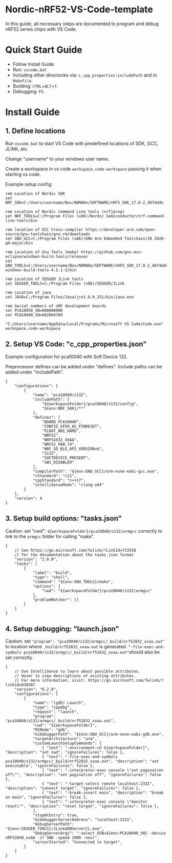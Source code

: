 # Nordic-nRF52-VS-Code-template

In this guide, all necessary steps are documented to program and debug nRF52 series chips with VS Code.


# Quick Start Guide
- Follow Install Guide
- Run: ```vscode.bat```
- Including other directories via: ```c_cpp_properties:includePath``` and in ```Makefile```.
- Building: ```CTRL```+```ALT```+```T```.
- Debugging: ```F5```.

# Install Guide

## 1. Define locations

Run ```vscode.bat``` to start VS Code with predefined locations of SDK, GCC, JLINK, etc.

Change "username" to your windows user name.

Create a workspace in vs code ```workspace.code-workspace``` passing it when starting vs code.

Example setup config:

```
rem Location of Nordic SDK
set NRF_SDK=C:/Users/username/Box/NOMADe/SOFTWARE/nRF5_SDK_17.0.2_d674dde

rem Location of Nordic Command Line tools (nrfjprog) 
set NRF_TOOLS=C:/Program Files (x86)/Nordic Semiconductor/nrf-command-line-tools/bin

rem location of GCC Cross-compiler https://developer.arm.com/open-source/gnu-toolchain/gnu-rm/downloads
set GNU_GCC=C:/Program Files (x86)/GNU Arm Embedded Toolchain/10 2020-q4-major/bin

rem Location of Gnu Tools (make) https://github.com/gnu-mcu-eclipse/windows-build-tools/releases
set GNU_TOOLS=C:/Users/username/Box/NOMADe/SOFTWARE/nRF5_SDK_17.0.2_d674dde/xpack-windows-build-tools-4.2.1-2/bin

rem Location of SEGGER JLink tools
set SEGGER_TOOLS=C:/Program Files (x86)/SEGGER/JLink

rem Location of java
set JAVA=C:/Program Files/Java/jre1.8.0_251/bin/java.exe

rem Serial numbers of nRF development boards
set PCA10056_SN=000000000
set PCA10040_SN=682864789

"C:/Users/username/AppData/Local/Programs/Microsoft VS Code/Code.exe" workspace.code-workspace
```


## 2. Setup VS Code: "c_cpp_properties.json"

Example configuration for pca10040 with Soft Device 132.

Preprocessor defines can be added under "defines".
Include paths can be added under "includePath".


```
{
    "configurations": [
        {
            "name": "pca10040/s132",
            "includePath": [
                "${workspaceFolder}/pca10040/s132/config",
                "${env:NRF_SDK}/**"
            ],
            "defines": [
                "BOARD_PCA10040",
                "CONFIG_GPIO_AS_PINRESET",
                "FLOAT_ABI_HARD",
                "NRF52",
                "NRF52832_XXAA",
                "NRF52_PAN_74",
                "NRF_SD_BLE_API_VERSION=6",
                "S132",
                "SOFTDEVICE_PRESENT",
                "SWI_DISABLE0"
            ],
            "compilerPath": "${env:GNU_GCC}/arm-none-eabi-gcc.exe",
            "cStandard": "c11",
            "cppStandard": "c++17",
            "intelliSenseMode": "clang-x64"
        }
    ],
    "version": 4
}
```

## 3. Setup build options: "tasks.json"

Caution: set "cwd": ```${workspaceFolder}/pca10040/s132/armgcc``` correctly to link to the ```armgcc``` folder for calling "make".
```
{
    // See https://go.microsoft.com/fwlink/?LinkId=733558
    // for the documentation about the tasks.json format
    "version": "2.0.0",
    "tasks": [
        {
            "label": "build",
            "type": "shell",
            "command": "${env:GNU_TOOLS}/make",
            "options": {
                "cwd": "${workspaceFolder}/pca10040/s132/armgcc"
            },
            "problemMatcher": []
        }
    ]
}
```

## 4. Setup debugging: "launch.json"


Caution: set ```"program": "pca10040/s132/armgcc/_build/nrf52832_xxaa.out"``` to location where ```_build/nrf52832_xxaa.out``` is generated.
```"-file-exec-and-symbols pca10040/s132/armgcc/_build/nrf52832_xxaa.out"```should also be set correctly.


```
{
    // Use IntelliSense to learn about possible attributes.
    // Hover to view descriptions of existing attributes.
    // For more information, visit: https://go.microsoft.com/fwlink/?linkid=830387
    "version": "0.2.0",
    "configurations": [
        {
            "name": "(gdb) Launch",
            "type": "cppdbg",
            "request": "launch",
            "program": "pca10040/s132/armgcc/_build/nrf52832_xxaa.out",
            "cwd": "${workspaceFolder}",
            "MIMode": "gdb",
            "miDebuggerPath": "${env:GNU_GCC}/arm-none-eabi-gdb.exe",
            "targetArchitecture": "arm",
            "customLaunchSetupCommands": [
                { "text": "-environment-cd ${workspaceFolder}", "description": "set cwd", "ignoreFailures": false },
                { "text": "-file-exec-and-symbols pca10040/s132/armgcc/_build/nrf52832_xxaa.out", "description": "set executable", "ignoreFailures": false },
                { "text": "-interpreter-exec console \"set pagination off\"", "description": "set pagination off", "ignoreFailures": false },
                { "text": "-target-select remote localhost:2331", "description": "connect target", "ignoreFailures": false },
                { "text": "-break-insert main", "description": "break on main", "ignoreFailures": false },
                { "text": "-interpreter-exec console \"monitor reset\"", "description": "reset target", "ignoreFailures": false },
            ],
            "stopAtEntry": true,
            "miDebuggerServerAddress": "localhost:2331",
            "debugServerPath": "${env:SEGGER_TOOLS}/JLinkGDBServerCL.exe",
            "debugServerArgs": "-select USB=${env:PCA10040_SN} -device nRF52840_xxAA -if SWD -speed 1000 -noir",
            "serverStarted": "Connected to target",
        }
    ]
}
```

